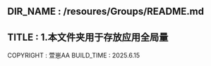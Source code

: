 DIR_NAME : /resoures/Groups/README.md
-----------------------
TITLE : 
    1.本文件夹用于存放应用全局量
-----------------------
COPYRIGHT : 萱崽AA
BUILD_TIME : 2025.6.15